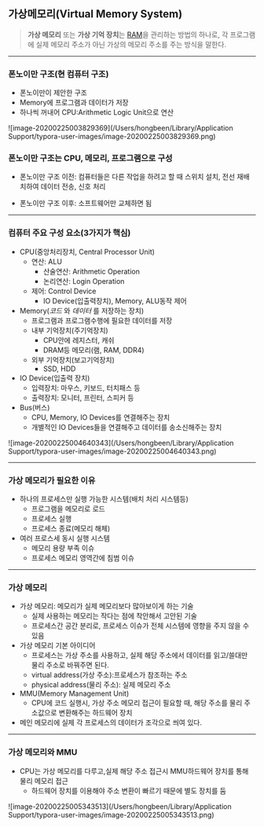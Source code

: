 ## 가상메모리(Virtual Memory System)

> **가상 메모리** 또는 **가상 기억 장치**는 [RAM](https://ko.wikipedia.org/wiki/랜덤_액세스_메모리)을 관리하는 방법의 하나로, 각 프로그램에 실제 메모리 주소가 아닌 가상의 메모리 주소를 주는 방식을 말한다.

----

### 폰노이만 구조(현 컴퓨터 구조)

- 폰노이만이 제안한 구조
- Memory에 프로그램과 데이터가 저장
- 하나씩 꺼내어 CPU:Arithmetic Logic Unit으로 연산

![image-20200225003829369](/Users/hongbeen/Library/Application Support/typora-user-images/image-20200225003829369.png)

### 폰노이만 구조는 CPU, 메모리, 프로그램으로 구성

- 폰노이만 구조 이전: 컴퓨터들은 다른 작업을 하려고 할 때 스위치 설치, 전선 재배치하여 데이터 전송, 신호 처리

- 폰노이만 구조 이후: 소프트웨어만 교체하면 됨

- ----

### 컴퓨터 주요 구성 요소(3가지가 핵심)

- CPU(중앙처리장치, Central Processor Unit)
  - 연산: ALU
    - 산술연산: Arithmetic Operation
    - 논리연산: Login Operation
  - 제어: Control Device
    - IO Device(입출력장치), Memory, ALU동작 제어
- Memory(*코드* 와 *데이터* 를 저장하는 장치)
  - 프로그램과 프로그램수행에 필요한 데이터를 저장
  - 내부 기억장치(주기억장치)
    - CPU안에 레지스터, 캐쉬
    - DRAM등 메모리(램, RAM, DDR4)
  - 외부 기억장치(보고기억장치)
    - SSD, HDD
- IO Device(입출력 장치)
  - 입력장치: 마우스, 키보드, 터치패스 등
  - 출력장치: 모니터, 프린터, 스피커 등
- Bus(버스)
  - CPU, Memory, IO Devices를 연결해주는 장치
  - 개별적인 IO Devices들을 연결해주고 데이터를 송소신해주는 장치

![image-20200225004640343](/Users/hongbeen/Library/Application Support/typora-user-images/image-20200225004640343.png)

----

### 가상 메모리가 필요한 이유

- 하나의 프로세스만 실행 가능한 시스템(배치 처리 시스템등)
  - 프로그램을 메모리로 로드
  - 프로세스 실행
  - 프로세스 종료(메모리 해체)
- 여러 프로스세 동시 실행 시스템
  - 메모리 용량 부족 이슈
  - 프로세스 메모리 영역간에 침범 이슈

------

### 가상 메모리

- 가상 메모리: 메모리가 실제 메모리보다 많아보이게 하는 기술
  - 실제 사용하는 메모리는 작다는 점에 착안해서 고안된 기술
  - 프로세스간 공간 분리로, 프로세스 이슈가 전체 시스템에 영향을 주지 않을 수 있음
- 가상 메모리 기본 아이디어
  - 프로세스는 가상 주소를 사용하고, 실제 해당 주소에서 데이터를 읽고/쓸대만 물리 주소로 바꿔주면 된다.
  - virtual address(가상 주소):프로세스가 참조하는 주소
  - physical address(물리 주소): 실제 메모리 주소
- MMU(Memory Management Unit)
  - CPU에 코드 실행시, 가상 주소 메모리 접근이 필요할 때, 해당 주소를 물리 주소값으로 변환해주는 하드웨어 장치
- 메인 메모리에 실제 각 프로세스의 데이터가 조각으로 씌여 있다.

-----

### 가상 메모리와 MMU

- CPU는 가상 메모리를 다루고,실제 해당 주소 접근시 MMU하드웨어 장치를 통해 물리 메모리 접근
  - 하드웨어 장치를 이용해야 주소 변환이 빠르기 때문에 별도 장치를 둠

![image-20200225005343513](/Users/hongbeen/Library/Application Support/typora-user-images/image-20200225005343513.png)

